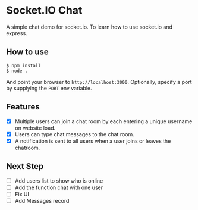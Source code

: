 
# Socket.IO Chat

A simple chat demo for socket.io. To learn how to use socket.io and express.

## How to use

```
$ npm install
$ node .
```

And point your browser to `http://localhost:3000`. Optionally, specify
a port by supplying the `PORT` env variable.

## Features

- [x] Multiple users can join a chat room by each entering a unique username
on website load.
- [x] Users can type chat messages to the chat room.
- [x] A notification is sent to all users when a user joins or leaves
the chatroom.

## Next Step
- [ ] Add users list to show who is online
- [ ] Add the function chat with one user
- [ ] Fix UI
- [ ] Add Messages record
